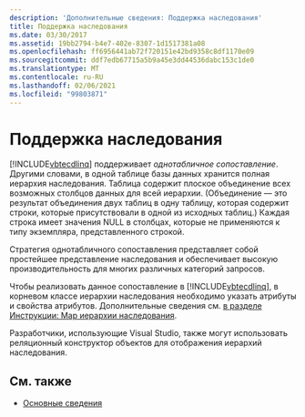 ```yaml
---
description: 'Дополнительные сведения: Поддержка наследования'
title: Поддержка наследования
ms.date: 03/30/2017
ms.assetid: 19bb2794-b4e7-402e-8307-1d1517381a08
ms.openlocfilehash: ff6956441ab72f720151e42bd9358c8df1170e09
ms.sourcegitcommit: ddf7edb67715a5b9a45e3dd44536dabc153c1de0
ms.translationtype: MT
ms.contentlocale: ru-RU
ms.lasthandoff: 02/06/2021
ms.locfileid: "99803871"
---
```

# <a name="inheritance-support"></a>Поддержка наследования

[!INCLUDE[vbtecdlinq](../../../../../../includes/vbtecdlinq-md.md)] поддерживает *однотабличное сопоставление*. Другими словами, в одной таблице базы данных хранится полная иерархия наследования. Таблица содержит плоское объединение всех возможных столбцов данных для всей иерархии. (Объединение — это результат объединения двух таблиц в одну таблицу, которая содержит строки, которые присутствовали в одной из исходных таблиц.) Каждая строка имеет значения NULL в столбцах, которые не применяются к типу экземпляра, представленного строкой.  
  
 Стратегия однотабличного сопоставления представляет собой простейшее представление наследования и обеспечивает высокую производительность для многих различных категорий запросов.  
  
 Чтобы реализовать данное сопоставление в [!INCLUDE[vbtecdlinq](../../../../../../includes/vbtecdlinq-md.md)], в корневом классе иерархии наследования необходимо указать атрибуты и свойства атрибутов. Дополнительные сведения см. [в разделе Инструкции: Map иерархии наследования](how-to-map-inheritance-hierarchies.md).  
  
 Разработчики, использующие Visual Studio, также могут использовать реляционный конструктор объектов для отображения иерархий наследования.  
  
## <a name="see-also"></a>См. также

- [Основные сведения](background-information.md)
